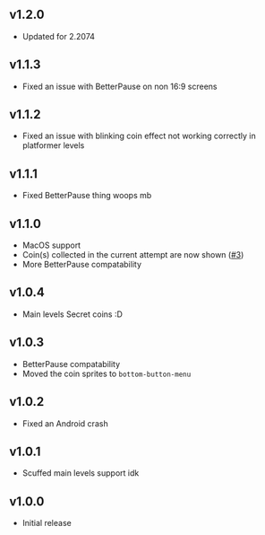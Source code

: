 ## v1.2.0
- Updated for 2.2074
## v1.1.3
- Fixed an issue with BetterPause on non 16:9 screens
## v1.1.2
- Fixed an issue with blinking coin effect not working correctly in platformer levels
## v1.1.1
- Fixed BetterPause thing woops mb
## v1.1.0
- MacOS support
- Coin(s) collected in the current attempt are now shown ([#3](https://github.com/Weebifying/coins-in-pause-menu-geode/issues/3))
- More BetterPause compatability
## v1.0.4
- Main levels Secret coins :D
## v1.0.3
- BetterPause compatability
- Moved the coin sprites to `bottom-button-menu`
## v1.0.2
- Fixed an Android crash
## v1.0.1
- Scuffed main levels support idk
## v1.0.0
- Initial release